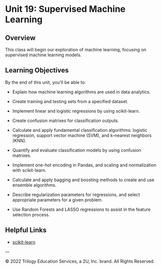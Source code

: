 # Unit 19: Supervised Machine Learning

## Overview

This class will begin our exploration of machine learning, focusing on supervised machine learning models. 

## Learning Objectives

By the end of this unit, you'll be able to: 

* Explain how machine learning algorithms are used in data analytics.

* Create training and testing sets from a specified dataset.

* Implement linear and logistic regressions by using scikit-learn.

* Create confusion matrixes for classification outputs.

* Calculate and apply fundamental classification algorithms: logistic regression, support vector machine (SVM), and k-nearest neighbors (KNN).

* Quantify and evaluate classification models by using confusion matrixes.

* Implement one-hot encoding in Pandas, and scaling and normalization with scikit-learn.

* Calculate and apply bagging and boosting methods to create and use ensemble algorithms.

* Describe regularization parameters for regressions, and select appropriate parameters for a given problem.

* Use Random Forests and LASSO regressions to assist in the feature selection process.

## Helpful Links

* [scikit-learn](https://scikit-learn.org/stable/)

—

© 2022 Trilogy Education Services, a 2U, Inc. brand. All Rights Reserved.


